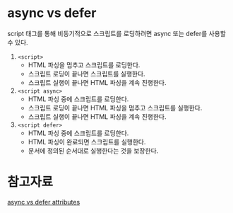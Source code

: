 # async vs defer

script 태그를 통해 비동기적으로 스크립트를 로딩하려면 async 또는 defer를 사용할 수 있다.

1. `<script>`
    - HTML 파싱을 멈추고 스크립트를 로딩한다.
    - 스크립트 로딩이 끝나면 스크립트를 실행한다.
    - 스크립트 실행이 끝나면 HTML 파싱을 계속 진행한다.
2. `<script async>`
    - HTML 파싱 중에 스크립트를 로딩한다.
    - 스크립트 로딩이 끝나면 HTML 파싱을 멈추고 스크립트를 실행한다.
    - 스크립트 실행이 끝나면 HTML 파싱을 계속 진행한다.
3. `<script defer>`
    - HTML 파싱 중에 스크립트를 로딩한다.
    - HTML 파싱이 완료되면 스크립트를 실행한다.
    - 문서에 정의된 순서대로 실행한다는 것을 보장한다.

# 참고자료

[async vs defer attributes](https://www.growingwiththeweb.com/2014/02/async-vs-defer-attributes.html)
